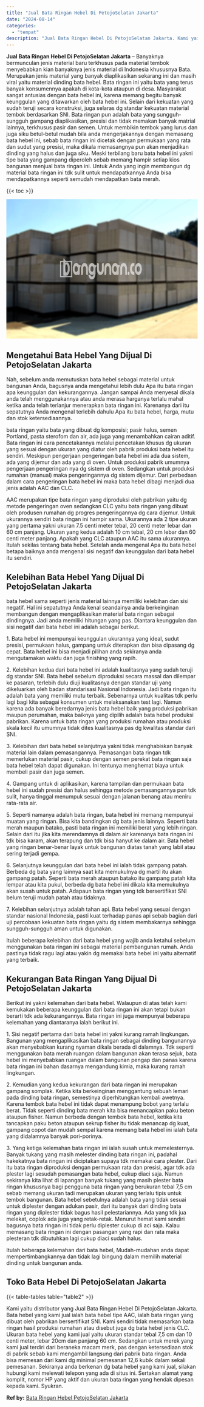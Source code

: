 ```yaml
---
title: "Jual Bata Ringan Hebel Di PetojoSelatan Jakarta"
date: "2024-08-14"
categories: 
  - "tempat"
description: "Jual Bata Ringan Hebel Di PetojoSelatan Jakarta. Kami yaitu distributor yang Jual Bata Ringan Hebel Di PetojoSelatan Jakarta. Bata hebel yang kami jual ialah..."
---
```


**Jual Bata Ringan Hebel Di PetojoSelatan Jakarta** – Banyaknya bermunculan jenis material baru terkhusus pada material tembok menyebabkan kian banyaknya jenis material di Indonesia khususnya Bata. Merupakan jenis material yang banyak diaplikasikan sekarang ini dan masih viral yaitu material dinding bata hebel. Bata ringan ini yaitu bata yang terus banyak konsumennya apakah di kota-kota ataupun di desa. Masyarakat sangat antusias dengan bata hebel ini, karena memang begitu banyak keunggulan yang ditawarkan oleh bata hebel ini. Selain dari kekuatan yang sudah teruji secara konstruksi, juga selaras dg standar kekuatan material tembok berdasarkan SNI. Bata ringan pun adalah bata yang sungguh-sungguh gampang diaplikasikan, presisi dan tidak memakan banyak matrial lainnya, terkhusus pasir dan semen. Untuk membikin tembok yang lurus dan juga siku betul-betul mudah bila anda mengerjakannya dengan memasang bata hebel ini, sebab bata ringan ini dicetak dengan permukaan yang rata dan sudut yang presisi, maka dikala memasangnya pun akan menjadikan dinding yang halus dan juga siku. Meski terbilang baru bata hebel ini yakni tipe bata yang gampang diperoleh sebab memang hampir setiap kios bangunan menjual bata ringan ini. Untuk Anda yang ingin membangun dg material bata ringan ini tdk sulit untuk mendapatkannya Anda bisa mendapatkannya seperti semudah mendapatkan bata merah.

{{< toc >}}

![Jual Bata Ringan Hebel Di PetojoSelatan Jakarta](/images/jual-hebel-murah-35.png)

## Mengetahui Bata Hebel Yang Dijual Di PetojoSelatan Jakarta

Nah, sebelum anda memutuskan bata hebel sebagai material untuk bangunan Anda, bagusnya anda mengetahui lebih dulu Apa itu bata ringan apa keunggulan dan kekurangannya. Jangan sampai Anda menyesal dikala anda telah menggunakannya atau anda merasa harganya terlalu mahal ketika anda telah terlanjur menerapkan bata ringan ini. Karenanya dari itu sepatutnya Anda mengenal terlebih dahulu Apa itu bata hebel, harga, mutu dan stok ketersediaannya.

bata ringan yaitu bata yang dibuat dg komposisi; pasir halus, semen Portland, pasta sterofom dan air, ada juga yang menambahkan cairan aditif. Bata ringan ini cara pencetakannya melalui pencetakan khusus dg ukuran yang sesuai dengan ukuran yang diatur oleh pabrik produksi bata hebel itu sendiri. Meskipun pengerjaan pengeringan bata hebel ini ada dua sistem, ada yang dijemur dan ada yang di oven. Untuk produksi pabrik umumnya pengerjaan pengeringan nya dg sistem di oven. Sedangkan untuk produksi rumahan (manual) maka pengeringannya dg sistem dijemur. Dari perbedaan dalam cara pengeringan bata hebel ini maka bata hebel dibagi menjadi dua jenis adalah AAC dan CLC.

AAC merupakan tipe bata ringan yang diproduksi oleh pabrikan yaitu dg metode pengeringan oven sedangkan CLC yaitu bata ringan yang dibuat oleh produsen rumahan dg progres pengeringannya dg cara dijemur. Untuk ukurannya sendiri bata ringan ini hampir sama. Ukurannya ada 2 tipe ukuran yang pertama yakni ukuran 7.5 centi meter tebal, 20 centi meter lebar dan 60 cm panjang. Ukuran yang kedua adalah 10 cm tebal, 20 cm lebar dan 60 centi meter panjang. Apakah yang CLC ataupun AAC itu sama ukurannya. Itulah sekilas tentang bata hebel. Setelah anda mengenal Apa itu bata hebel betapa baiknya anda mengenal sisi negatif dan keunggulan dari bata hebel itu sendiri.

## Kelebihan Bata Hebel Yang Dijual Di PetojoSelatan Jakarta

bata hebel sama seperti jenis material lainnya memiliki kelebihan dan sisi negatif. Hal ini sepatutnya Anda kenal seandainya anda berkeinginan membangun dengan mengaplikasikan material bata ringan sebagai dindingnya. Jadi anda memiliki hitungan yang pas. Diantara keunggulan dan sisi negatif dari bata hebel ini adalah sebagai berikut.

1\. Bata hebel ini mempunyai keunggulan ukurannya yang ideal, sudut presisi, permukaan halus, gampang untuk diterapkan dan bisa dipasang dg cepat. Bata hebel ini bisa menjadi pilihan anda sekiranya anda mengutamakan waktu dan juga finishing yang rapih.

2\. Kelebihan kedua dari bata hebel ini adalah kualitasnya yang sudah teruji dg standar SNI. Bata hebel sebelum diproduksi secara massal dan dilempar ke pasaran, terlebih dulu diuji kualitasnya dengan standar uji yang dikeluarkan oleh badan standarisasi Nasional Indonesia. Jadi bata ringan itu adalah bata yang memiliki mutu terbaik. Sebenarnya untuk kualitas tdk perlu lagi bagi kita sebagai konsumen untuk melaksanakan test lagi. Namun karena ada banyak beredarnya jenis bata hebel baik yang produksi pabrikan maupun perumahan, maka baiknya yang dipilih adalah bata hebel produksi pabrikan. Karena untuk bata ringan yang produksi rumahan atau produksi skala kecil itu umumnya tidak dites kualitasnya pas dg kwalitas standar dari SNI.

3\. Kelebihan dari bata hebel selanjutnya yakni tidak menghabiskan banyak material lain dalam pemasangannya. Pemasangan bata ringan tdk memerlukan material pasir, cukup dengan semen perekat bata ringan saja bata hebel telah dapat digunakan. Ini tentunya menghemat biaya untuk membeli pasir dan juga semen.

4\. Gampang untuk di aplikasikan, karena tampilan dan permukaan bata hebel ini sudah presisi dan halus sehingga metode pemasangannya pun tdk sulit, hanya tinggal menumpuk sesuai dengan jalanan benang atau meniru rata-rata air.

5\. Seperti namanya adalah bata ringan, bata hebel ini memang mempunyai muatan yang ringan. Bisa kita bandingkan dg bata jenis lainnya. Seperti bata merah maupun batako, pasti bata ringan ini memiliki berat yang lebih ringan. Selain dari itu jika kita merendamnya di dalam air karenanya bata ringan ini tdk bisa karam, akan terapung dan tdk bisa hanyut ke dalam air. Bata hebel yang ringan benar-benar layak untuk bangunan diatas tanah yang labil atau sering terjadi gempa.

6\. Selanjutnya keunggulan dari bata hebel ini ialah tidak gampang patah. Berbeda dg bata yang lainnya saat kita memukulnya dg martil itu akan gampang patah. Seperti bata merah ataupun batako itu gampang patah kita lempar atau kita pukul, berbeda dg bata hebel ini dikala kita memukulnya akan susah untuk patah. Adapaun bata ringan yang tdk bersertifikat SNI belum teruji mudah patah atau tidaknya.

7\. Kelebihan selanjutnya adalah tahan api. Bata hebel yang sesuai dengan standar nasional Indonesia, pasti kuat terhadap panas api sebab bagian dari uji percobaan kekuatan bata ringan yaitu dg sistem membakarnya sehingga sungguh-sungguh aman untuk digunakan.

Itulah beberapa kelebihan dari bata hebel yang wajib anda ketahui sebelum menggunakan bata ringan ini sebagai material pembangunan rumah. Anda pastinya tidak ragu lagi atau yakin dg memakai bata hebel ini yaitu alternatif yang terbaik.

## Kekurangan Bata Ringan Yang Dijual Di PetojoSelatan Jakarta

Berikut ini yakni kelemahan dari bata hebel. Walaupun di atas telah kami kemukakan beberapa keunggulan dari bata ringan ini akan tetapi bukan berarti tdk ada kekurangannya. Bata ringan ini juga mempunyai beberapa kelemahan yang diantaranya ialah berikut ini.

1\. Sisi negatif pertama dari bata hebel ini yakni kurang ramah lingkungan. Bangunan yang mengaplikasikan bata ringan sebagai dinding bangunannya akan menyebabkan kurang nyaman dikala berada di dalamnya. Tdk seperti menggunakan bata merah ruangan dalam bangunan akan terasa sejuk, bata hebel ini menyebabkan ruangan dalam bangunan pengap dan panas karena bata ringan ini bahan dasarnya mengandung kimia, maka kurang ramah lingkungan.

2\. Kemudian yang kedua kekurangan dari bata ringan ini merupakan gampang somplak. Ketika kita berkeinginan menggantung sebuah lemari pada dinding bata ringan, semestinya diperhitungkan kembali awetnya. Karena tembok bata hebel ini tidak dapat menampung bobot yang terlalu berat. Tidak seperti dinding bata merah kita bisa menancapkan paku beton ataupun fisher. Namun berbeda dengan tembok bata hebel, ketika kita tancapkan paku beton ataupun sekrup fisher itu tidak menancap dg kuat, gampang copot dan mudah sempal karena memang bata hebel ini ialah bata yang didalamnya banyak pori-porinya.

3\. Yang ketiga kelemahan bata ringan ini ialah susah untuk memelesternya. Banyak tukang yang masih melester dinding bata ringan ini, padahal hakekatnya bata ringan ini diciptakan supaya tdk memakai cara plester. Dari itu bata ringan diproduksi dengan permukaan rata dan presisi, agar tdk ada plester lagi sesudah pemasangan bata hebel, cukup diaci saja. Namun sekiranya kita lihat di lapangan banyak tukang yang masih plester bata ringan khususnya bagi pengguna bata ringan yang berukuran tebal 7,5 cm sebab memang ukuran tadi merupakan ukuran yang terlalu tipis untuk tembok bangunan. Bata hebel sebetulnya adalah bata yang tidak sesuai untuk diplester dengan adukan pasir, dari itu banyak dari dinding bata ringan yang diplester tidak bagus hasil pelestariannya. Ada yang tdk jua melekat, coplok ada juga yang retak-retak. Menurut hemat kami sendiri bagusnya bata ringan ini tidak perlu diplester cukup di aci saja. Kalau memasang bata ringan ini dengan pasangan yang rapi dan rata maka plesteran tdk dibutuhkan lagi cukup diaci sudah halus.

Itulah beberapa kelemahan dari bata hebel, Mudah-mudahan anda dapat mempertimbangkannya dan tidak lagi bingung dalam memilih material dinding untuk bangunan anda.

## Toko Bata Hebel Di PetojoSelatan Jakarta

{{< table-tables table="table2" >}}

Kami yaitu distributor yang Jual Bata Ringan Hebel Di PetojoSelatan Jakarta. Bata hebel yang kami jual ialah bata hebel tipe AAC, ialah bata ringan yang dibuat oleh pabrikan bersertifikat SNI. Kami sendiri tidak memasarkan bata ringan hasil produksi rumahan atau disebut juga dg bata hebel jenis CLC. Ukuran bata hebel yang kami jual yaitu ukuran standar tebal 7,5 cm dan 10 centi meter, lebar 20cm dan panjang 60 cm. Sedangkan untuk merek yang kami jual terdiri dari beraneka macam merk, pas dengan ketersediaan stok di pabrik sebab kami mengambil langsung dari pabrik bata ringan. Anda bisa memesan dari kami dg minimal pemesanan 12,6 kubik dalam sekali pemesanan. Sekiranya anda berkenan dg bata hebel yang kami jual, silakan hubungi kami melewati telepon yang ada di situs ini. Sertakan alamat yang komplit, nomor HP yang aktif dan ukuran bata ringan yang hendak dipesan kepada kami. Syukran.

**Ref by:** [Bata Ringan Hebel PetojoSelatan Jakarta](https://id.wikipedia.org/wiki/Bata)
